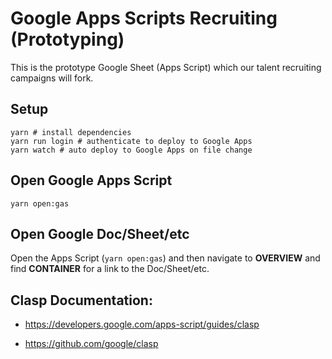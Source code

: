 # Google Apps Scripts Recruiting (Prototyping)

This is the prototype Google Sheet (Apps Script) which our talent recruiting campaigns will fork.

## Setup

```shell
yarn # install dependencies
yarn run login # authenticate to deploy to Google Apps
yarn watch # auto deploy to Google Apps on file change
```

## Open Google Apps Script

```shell
yarn open:gas
```

## Open Google Doc/Sheet/etc

Open the Apps Script (`yarn open:gas`) and then navigate to **OVERVIEW** and find **CONTAINER** for a link to the Doc/Sheet/etc.

## Clasp Documentation:

- https://developers.google.com/apps-script/guides/clasp

- https://github.com/google/clasp
